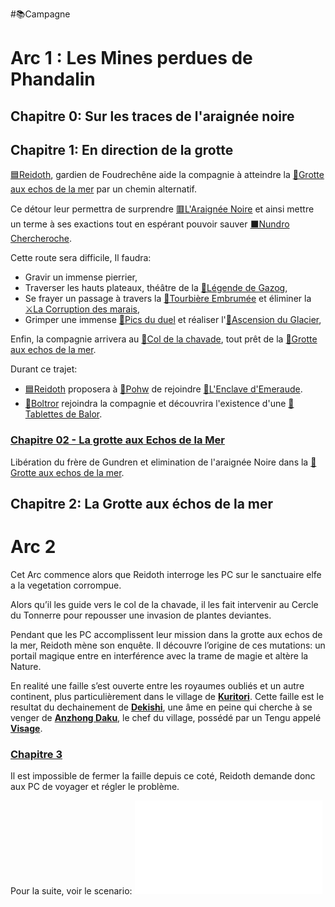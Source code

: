 #📚Campagne

# Arc 1 : Les Mines perdues de Phandalin

## Chapitre 0: Sur les traces de l'araignée noire
## Chapitre 1: En direction de la grotte

[🟦Reidoth](PNJ/🟦Reidoth.md), gardien de Foudrechêne aide la compagnie à atteindre la [📍Grotte aux echos de la mer](lieux/📍Grotte%20aux%20echos%20de%20la%20mer.md) par un chemin alternatif.

Ce détour leur permettra de surprendre [🟥L'Araignée Noire](PNJ/🟥L'Araignée%20Noire.md) et ainsi mettre un terme à ses exactions tout en espérant pouvoir sauver [⬛Nundro Chercheroche](PNJ/⬛Nundro%20Chercheroche.md).

Cette route sera difficile, Il faudra:
- Gravir un immense pierrier, 
- Traverser les hauts plateaux, théâtre de la [📜Légende de Gazog](lore/📜Légende%20de%20Gazog.md),
- Se frayer un passage à travers la [📍Tourbière Embrumée](lieux/📍Tourbière%20Embrumée.md) et éliminer la [⚔La Corruption des marais](épreuves/⚔La%20Corruption%20des%20marais.md),
- Grimper une immense [📍Pics du duel](lieux/📍Pics%20du%20duel.md) et réaliser l'[🎲Ascension du Glacier](épreuves/🎲Ascension%20du%20Glacier.md),

Enfin, la compagnie arrivera au [🔎Col de la chavade](découverte/🔎Col%20de%20la%20chavade.md), tout prêt de la [📍Grotte aux echos de la mer](lieux/📍Grotte%20aux%20echos%20de%20la%20mer.md).

Durant ce trajet:
- [🟦Reidoth](PNJ/🟦Reidoth.md) proposera à [👤Pohw](PJ/👤Pohw.md) de rejoindre [📜L'Enclave d'Emeraude](lore/📜L'Enclave%20d'Emeraude.md). 
- [👤Boltror](PJ/👤Boltror.md) rejoindra la compagnie et découvrira l'existence d'une [📜Tablettes de Balor](lore/📜Tablettes%20de%20Balor.md).

### [Chapitre 02 - La grotte aux Echos de la Mer](Chapitre%2002%20-%20La%20grotte%20aux%20Echos%20de%20la%20Mer.md)
Libération du frère de Gundren et elimination de l'araignée Noire dans la [📍Grotte aux echos de la mer](lieux/📍Grotte%20aux%20echos%20de%20la%20mer.md).

## Chapitre 2: La Grotte aux échos de la mer

# Arc 2

Cet Arc commence alors que Reidoth interroge les PC sur le sanctuaire elfe a la vegetation corrompue.

Alors qu’il les guide vers le col de la chavade, il les fait intervenir au Cercle du Tonnerre pour repousser une invasion de plantes deviantes.

Pendant que les PC accomplissent leur mission dans la grotte aux echos de la mer, Reidoth mène son enquête. Il découvre l’origine de ces mutations: un portail magique entre en interférence avec la trame de magie et altère la Nature.

En realité une faille s’est ouverte entre les royaumes oubliés et un autre continent, plus particulièrement dans le village de **[Kuritori](lieux/Kuritori.md)**. Cette faille est le resultat du dechainement de **[Dekishi](PNJ/Dekishi.md)**, une âme en peine qui cherche à se venger de **[Anzhong Daku](PNJ/Anzhong%20Daku.md)**, le chef du village, possédé par un Tengu appelé **[Visage](PNJ/Visage.md)**.

### [Chapitre 3](chapitres/Chapitre%203.md)
Il est impossible de fermer la faille depuis ce coté, Reidoth demande donc aux PC de voyager et régler le problème.

Pour la suite, voir le scenario:
![the-spirit-and-the-charlatan](Chapitre%2001/assets/the-spirit-and-the-charlatan.pdf)

